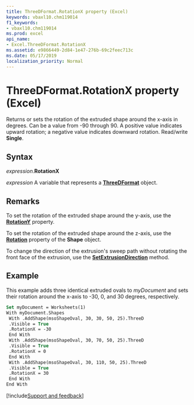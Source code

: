 ```yaml
---
title: ThreeDFormat.RotationX property (Excel)
keywords: vbaxl10.chm119014
f1_keywords:
- vbaxl10.chm119014
ms.prod: excel
api_name:
- Excel.ThreeDFormat.RotationX
ms.assetid: e9866449-2d84-1e47-276b-69c2feec713c
ms.date: 05/17/2019
localization_priority: Normal
---
```



# ThreeDFormat.RotationX property (Excel)

Returns or sets the rotation of the extruded shape around the x-axis in degrees. Can be a value from -90 through 90. A positive value indicates upward rotation; a negative value indicates downward rotation. Read/write **Single**.


## Syntax

_expression_.**RotationX**

_expression_ A variable that represents a **[ThreeDFormat](Excel.ThreeDFormat.md)** object.


## Remarks

To set the rotation of the extruded shape around the y-axis, use the **[RotationY](Excel.ThreeDFormat.RotationY.md)** property. 

To set the rotation of the extruded shape around the z-axis, use the **[Rotation](Excel.Shape.Rotation.md)** property of the **Shape** object. 

To change the direction of the extrusion's sweep path without rotating the front face of the extrusion, use the **[SetExtrusionDirection](Excel.ThreeDFormat.SetExtrusionDirection.md)** method.


## Example

This example adds three identical extruded ovals to _myDocument_ and sets their rotation around the x-axis to -30, 0, and 30 degrees, respectively.

```vb
Set myDocument = Worksheets(1) 
With myDocument.Shapes 
 With .AddShape(msoShapeOval, 30, 30, 50, 25).ThreeD 
 .Visible = True 
 .RotationX = -30 
 End With 
 With .AddShape(msoShapeOval, 30, 70, 50, 25).ThreeD 
 .Visible = True 
 .RotationX = 0 
 End With 
 With .AddShape(msoShapeOval, 30, 110, 50, 25).ThreeD 
 .Visible = True 
 .RotationX = 30 
 End With 
End With
```




[!include[Support and feedback](~/includes/feedback-boilerplate.md)]